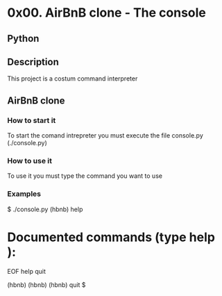 # 0x00. AirBnB clone - The console
## Python
## Description
This project is a costum command interpreter
## AirBnB clone
### How to start it
To start the comand intrepreter you must execute the file console.py (./console.py)
### How to use it
To use it you must type the command you want to use
### Examples
$ ./console.py
(hbnb) help

Documented commands (type help <topic>):
========================================
EOF  help  quit

(hbnb) 
(hbnb) 
(hbnb) quit
$
